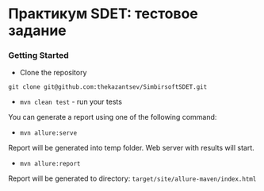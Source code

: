 # Практикум SDET: тестовое задание

### Getting Started

* Clone the repository
```
git clone git@github.com:thekazantsev/SimbirsoftSDET.git
```

* `mvn clean test` - run your tests

You can generate a report using one of the following command:

* `mvn allure:serve`

Report will be generated into temp folder. Web server with results will start.

* `mvn allure:report`

Report will be generated tо directory: `target/site/allure-maven/index.html`

